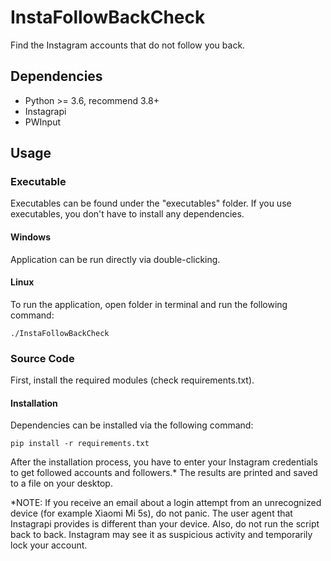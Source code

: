 # InstaFollowBackCheck
Find the Instagram accounts that do not follow you back.

## Dependencies
* Python >= 3.6, recommend 3.8+
* Instagrapi
* PWInput

## Usage

### Executable
Executables can be found under the "executables" folder. If you use executables, you don't have to install any dependencies.

#### Windows
Application can be run directly via double-clicking.

#### Linux
To run the application, open folder in terminal and run the following command:
```
./InstaFollowBackCheck
```

### Source Code
First, install the required modules (check requirements.txt).

#### Installation
Dependencies can be installed via the following command:
```
pip install -r requirements.txt
```

After the installation process, you have to enter your Instagram credentials to get followed accounts and followers.* The results are printed and saved to a file on your desktop.

*NOTE: If you receive an email about a login attempt from an unrecognized device (for example Xiaomi Mi 5s), do not panic. The user agent that Instagrapi provides is different than your device. Also, do not run the script back to back. Instagram may see it as suspicious activity and temporarily lock your account.
